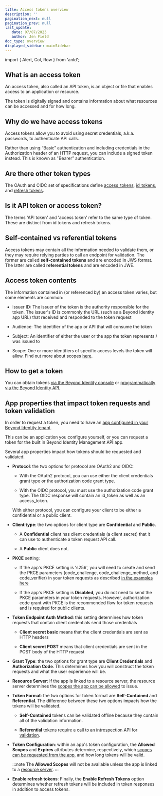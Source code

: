 ```yaml
---
title: Access tokens overview
description: ''
pagination_next: null
pagination_prev: null
last_update: 
   date: 07/07/2023
   author: Jen Field
doc_type: overview
displayed_sidebar: mainSidebar
---  
```


import { Alert, Col, Row } from 'antd';


## What is an access token

An access token, also called an API token, is an object or file that enables access to an application or resource. 

The token is digitally signed and contains information about what resources can be accessed and for how long.  

## Why do we have access tokens

Access tokens allow you to avoid using secret credentials, a.k.a. passwords, to authenticate API calls. 

Rather than using “Basic” authentication and including credentials in the Authorization header of an HTTP request, you can include a signed token instead. This is known as "Bearer” authentication.  

## Are there other token types

The OAuth and OIDC set of specifications define [access_tokens](https://datatracker.ietf.org/doc/html/rfc6749#section-1.4), [id_tokens](https://openid.net/specs/openid-connect-core-1_0.html#IDToken), and [refresh tokens](https://datatracker.ietf.org/doc/html/rfc6749#section-1.5).    

## Is it API token or access token?

The terms 'API token' and 'access token' refer to the same type of token. These are distinct from id tokens and refresh tokens.  

## Self-contained vs referential tokens  

Access tokens may contain all the information needed to validate them, or they may require relying parties to call an endpoint for validation. 
The former are called **self-contained tokens** and are encoded in JWS format. The latter are called **referential tokens** and are encoded in JWE.  

## Access token contents 

The information contained in (or referenced by) an access token varies, but some elements are common: 

- Issuer ID: The issuer of the token is the authority responsible for the token. The issuer's ID is commonly the URL (such as a Beyond Identity app URL) that received and responded to the token request  

- Audience: The identifier of the app or API that will consume the token   

- Subject: An identifier of either the user or the app the token represents / was issued to  

- Scope: One or more identifiers of specific access levels the token will allow.  Find out more about scopes [here](./api-scopes.md).  


## How to get a token

You can obtain tokens [via the Beyond Identity console](./create-api-token.md#admin-console) or [programmatically via the Beyond Identity API](./create-api-token.md#api).  

## App properties that impact token requests and token validation

In order to request a token, you need to have an [app configured in your Beyond Identity tenant](../how-to/add-an-application.mdx). 

This can be an application you configure yourself, or you can request a token for the built in Beyond Identity Management API app.  

Several app properties impact how tokens should be requested and validated.   
  
- **Protocol**: the two options for protocol are OAuth2 and OIDC:  

  - With the OAuth2 protocol, you can use either the client credentials grant type or the authorization code grant type.

  - With the OIDC protocol, you must use the authorization code grant type. The OIDC response will contain an id_token as well as an access_token.  

  With either protocol, you can configure your client to be either a confidential or a public client.  

- **Client type**: the two options for client type are **Confidential** and **Public**. 

  - A **Confidential** client has client credentials (a client secret) that it can use to authenticate a token request API call. 

  - A **Public** client does not. 

- **PKCE** setting: 

  - If the app's PKCE setting is 's256', you will need to create and send the PKCE parameters (code_challenge, code_challenge_method, and code_verifier) in your token requests as described [in the examples here](./create-api-token.md)

  - If the app's PKCE setting is **Disabled**, you do not need to send the PKCE parameters in your token requests. However, authorization code grant with PKCE is the recommended flow for token requests and is required for public clients.  

- **Token Endpoint Auth Method**: this setting determines how token requests that contain client credentials send those credentials    

  - **Client secret basic** means that the client credentials are sent as HTTP headers  

  - **Client secret POST** means that client credentials are sent in the POST body of the HTTP request

- **Grant Type**: the two options for grant type are **Client Credentials** and **Authorization Code**. This determines how you will construct the token requests and what the user experience will be. 

- **Resource Server**: If the app is linked to a resource server, the resource server determines the [scopes the app can be allowed](./api-scopes.md) to issue.

- **Token Format**: the two options for token format are **Self-Contained** and **Referential**. The difference between these two options impacts how the tokens will be validated. 

  - **Self-Contained** tokens can be validated offline because they contain all of the validation information. 

  - **Referential** tokens require a [call to an introspection API for validation](./validate-access-tokens.md).  

- **Token Configuration**: within an app's token configuration, the **Allowed Scopes** and **Expires** attributes determine, respectively, which [scopes can be requested from the app](./api-scopes.md), and how long tokens will be valid.

  :::note
  The **Allowed Scopes** will not be available unless the app is linked to a [resource server](../how-to/add-resource-server.mdx).
  :::

- **Enable refresh tokens**: Finally, the **Enable Refresh Tokens** option determines whether refresh tokens will be included in token responses in addition to access tokens.  
